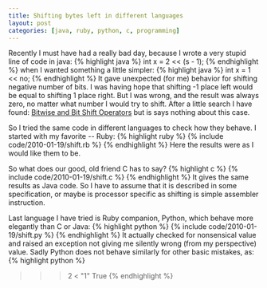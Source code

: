 ```yaml
---
title: Shifting bytes left in different languages
layout: post
categories: [java, ruby, python, c, programming]
---
```

Recently I must have had a really bad day, because I wrote a very stupid line of code in java:
{% highlight java %}
int x = 2 << (s - 1);
{% endhighlight %}
when I wanted something a little simpler:
{% highlight java %}
int x = 1 << no;
{% endhighlight %}
It gave unexpected (for me) behavior for shifting negative number of bits. I was having hope that shifting -1 place left would be equal to shifting 1 place right. But I was wrong, and the result was always zero, no matter what number I would try to shift. 
After a little search I have found: [Bitwise and Bit Shift Operators](http://java.sun.com/docs/books/tutorial/java/nutsandbolts/op3.html "Bitwise and Bit Shift Operators") but is says nothing about this case.

So I tried the same code in different languages to check how they behave. I started with my favorite -- Ruby:
{% highlight ruby %}
{% include code/2010-01-19/shift.rb %}
{% endhighlight %}
Here the results were as I would like them to be.

So what does our good, old friend C has to say?
{% highlight c %}
{% include code/2010-01-19/shift.c %}
{% endhighlight %}
It gives the same results as Java code. So I have to assume that it is described in some specification, or maybe is processor specific as shifting is simple assembler instruction.

Last language I have tried is Ruby companion, Python, which behave more elegantly than C or Java:
{% highlight python %}
{% include code/2010-01-19/shift.py %}
{% endhighlight %}
It actually checked for nonsensical value and raised an exception not giving me silently wrong (from my perspective) value.
Sadly Python does not behave similarly for other basic mistakes, as:
{% highlight python %}
>>> 2 < "1"
True
{% endhighlight %}
